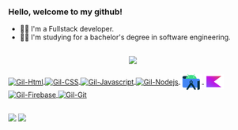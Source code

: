 ### Hello, welcome to my github!

- 👨‍💻 I'm a Fullstack developer.
- 👨‍🎓 I'm studying for a bachelor's degree in software engineering.

##

<div align="center">
  <a href="https://github.com/gilcimarbarros">
  <img height="180em" src="https://github-readme-stats.vercel.app/api?username=gilcimarbarros&show_icons=true&theme=tokyonight&include_all_commits=true&count_private=true">

</div>
  
<div style="display: inline_block"><br>
              
  <img align="center" alt="Gil-Html" height="33" width="44" src="https://cdn.jsdelivr.net/gh/devicons/devicon@latest/icons/html5/html5-original.svg" />
  <img align="center" alt="Gil-CSS" height="33" width="44" src="https://cdn.jsdelivr.net/gh/devicons/devicon@latest/icons/css3/css3-original.svg" />
  <img align="center" alt="Gil-Javascript" height="33" width="44" src="https://cdn.jsdelivr.net/gh/devicons/devicon@latest/icons/javascript/javascript-original.svg" />   
  <img align="center" alt="Gil-Nodejs" height="33" width="44" src="https://cdn.jsdelivr.net/gh/devicons/devicon@latest/icons/nodejs/nodejs-original.svg"/>           
  <img align="center" alt="Gil-Android" height="33" width="44" src="https://raw.githubusercontent.com/devicons/devicon/master/icons/androidstudio/androidstudio-original.svg">
  <img align="center" alt="Gil-Kotlin" height="30" width="40" src="https://raw.githubusercontent.com/devicons/devicon/master/icons/kotlin/kotlin-original.svg">
  <img align="center" alt="Gil-Firebase" height="33" width="44" src="https://firebase.google.com/downloads/brand-guidelines/SVG/logo-logomark.svg">
  <img align="center" alt="Gil-Git" height="33" width="46" src="https://git-scm.com/images/logos/downloads/Git-Icon-1788C.svg">

  
  ##
</div>
  
<div>
<a href="https://www.linkedin.com/in/gilcimar-barros-129109214/" target="_blank"><img src="https://img.shields.io/badge/-LinkedIn-%230077B5?style=for-the-badge&logo=linkedin&logoColor=white" target="_blank"></a>
<a href="mailto:gilcimar.barros@hotmail.com"><img src="https://img.shields.io/badge/Microsoft_Outlook-0078D4?style=for-the-badge&logo=microsoft-outlook&logoColor=white" target="_blank"></a>
  
  ##
</div>

